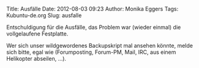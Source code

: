 Title: Ausfälle
Date: 2012-08-03 09:23
Author: Monika Eggers
Tags: Kubuntu-de.org
Slug: ausfalle

Entschuldigung für die Ausfälle, das Problem war (wieder einmal) die
vollgelaufene Festplatte.

</p>
Wer sich unser wildgewordenes Backupskript mal ansehen könnte, melde
sich bitte, egal wie (Forumposting, Forum-PM, Mail, IRC, aus einem
Helikopter abseilen, ...).

</p>

